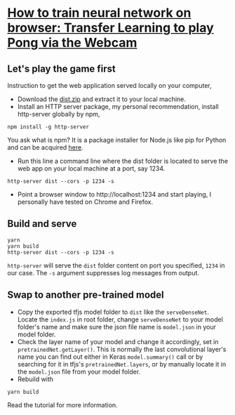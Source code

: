 # [How to train neural network on browser: Transfer Learning to play Pong via the Webcam](https://www.dlology.com/blog/how-to-train-neural-network-on-browser/)

## Let's play the game first
Instruction to get the web application served locally on your computer,

- Download the [dist.zip](https://github.com/Tony607/webcam-pong/releases/download/V0.1/dist.zip) and extract it to your local machine.
- Install an HTTP server package, my personal recommendation, install http-server globally by npm,
```
npm install -g http-server
```
You ask what is npm? It is a package installer for Node.js like pip for Python and can be acquired [here](https://nodejs.org/en/).
- Run this line a command line where the dist folder is located to serve the web app on your local machine at a port, say 1234.
```
http-server dist --cors -p 1234 -s
```
- Point a browser window to http://localhost:1234 and start playing, I personally have tested on Chrome and Firefox.

## Build and serve
```
yarn
yarn build
http-server dist --cors -p 1234 -s
```
`http-server` will serve the `dist` folder content on port you specified, `1234` in our case. The `-s` argument suppresses log messages from output.

## Swap to another pre-trained model
- Copy the exported tfjs model folder to `dist` like the `serveDenseNet`.
Locate the `index.js` in root folder, change `serveDenseNet` to your model folder's name and make sure the json file name is `model.json` in your model folder.
- Check the layer name of your model and change it accordingly, set in `pretrainedNet.getLayer()`. This is normally the last convolutional layer's name you can find out either in Keras `model.summary()` call or by searching for it in tfjs's `pretrainedNet.layers`, or by manually locate it in the `model.json` file from your model folder.
- Rebuild with 
```
yarn build
```

Read the tutorial for more information.